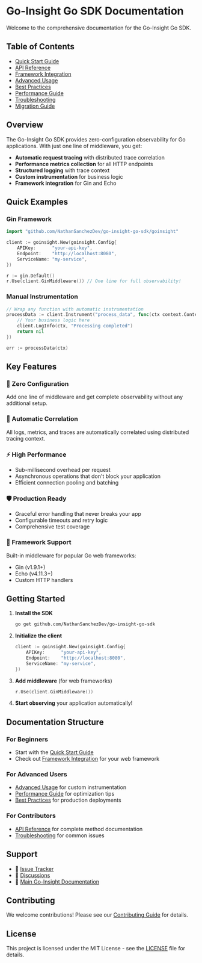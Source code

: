 # Go-Insight Go SDK Documentation

Welcome to the comprehensive documentation for the Go-Insight Go SDK.

## Table of Contents

- [Quick Start Guide](quick-start.md)
- [API Reference](api-reference.md)
- [Framework Integration](framework-integration.md)
- [Advanced Usage](advanced-usage.md)
- [Best Practices](best-practices.md)
- [Performance Guide](performance.md)
- [Troubleshooting](troubleshooting.md)
- [Migration Guide](migration.md)

## Overview

The Go-Insight Go SDK provides zero-configuration observability for Go applications. With just one line of middleware, you get:

- **Automatic request tracing** with distributed trace correlation
- **Performance metrics collection** for all HTTP endpoints
- **Structured logging** with trace context
- **Custom instrumentation** for business logic
- **Framework integration** for Gin and Echo

## Quick Examples

### Gin Framework
```go
import "github.com/NathanSanchezDev/go-insight-go-sdk/goinsight"

client := goinsight.New(goinsight.Config{
    APIKey:      "your-api-key",
    Endpoint:    "http://localhost:8080",
    ServiceName: "my-service",
})

r := gin.Default()
r.Use(client.GinMiddleware()) // One line for full observability!
```

### Manual Instrumentation
```go
// Wrap any function with automatic instrumentation
processData := client.Instrument("process_data", func(ctx context.Context) error {
    // Your business logic here
    client.LogInfo(ctx, "Processing completed")
    return nil
})

err := processData(ctx)
```

## Key Features

### 🚀 Zero Configuration
Add one line of middleware and get complete observability without any additional setup.

### 🔗 Automatic Correlation
All logs, metrics, and traces are automatically correlated using distributed tracing context.

### ⚡ High Performance
- Sub-millisecond overhead per request
- Asynchronous operations that don't block your application
- Efficient connection pooling and batching

### 🛡️ Production Ready
- Graceful error handling that never breaks your app
- Configurable timeouts and retry logic
- Comprehensive test coverage

### 🎯 Framework Support
Built-in middleware for popular Go web frameworks:
- Gin (v1.9.1+)
- Echo (v4.11.3+)
- Custom HTTP handlers

## Getting Started

1. **Install the SDK**
   ```bash
   go get github.com/NathanSanchezDev/go-insight-go-sdk
   ```

2. **Initialize the client**
   ```go
   client := goinsight.New(goinsight.Config{
       APIKey:      "your-api-key",
       Endpoint:    "http://localhost:8080",
       ServiceName: "my-service",
   })
   ```

3. **Add middleware** (for web frameworks)
   ```go
   r.Use(client.GinMiddleware())
   ```

4. **Start observing** your application automatically!

## Documentation Structure

### For Beginners
- Start with the [Quick Start Guide](quick-start.md)
- Check out [Framework Integration](framework-integration.md) for your web framework

### For Advanced Users
- [Advanced Usage](advanced-usage.md) for custom instrumentation
- [Performance Guide](performance.md) for optimization tips
- [Best Practices](best-practices.md) for production deployments

### For Contributors
- [API Reference](api-reference.md) for complete method documentation
- [Troubleshooting](troubleshooting.md) for common issues

## Support

- 🐛 [Issue Tracker](https://github.com/NathanSanchezDev/go-insight-go-sdk/issues)
- 💬 [Discussions](https://github.com/NathanSanchezDev/go-insight-go-sdk/discussions)
- 📖 [Main Go-Insight Documentation](https://github.com/NathanSanchezDev/go-insight)

## Contributing

We welcome contributions! Please see our [Contributing Guide](../CONTRIBUTING.md) for details.

## License

This project is licensed under the MIT License - see the [LICENSE](../LICENSE) file for details.